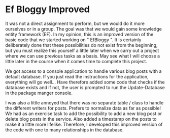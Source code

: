 # Ef Bloggy Improved

It was not a direct assignment to perform, but we would do it more ourselves or in a group. The goal was that we would gain some knowledge entity framework (EF). In my opinion, this is an improved version of the basic code that we started working on " EfBloggy ". It is certainly deliberately done that these possibilities do not exist from the beginning, but you must realize this yourself a little later when we carry out a project where we can use previous tasks as a basis. May see what I will choose a little later in the course when it comes time to complete this project.

We got access to a console application to handle various blog posts with a default database. If you just read the instructions for the application, everything will go well… Have therefore added some code that checks if the database exists and if not, the user is prompted to run the Update-Database in the package manger console.

I was also a little annoyed that there was no separate table / class to handle the different writers for posts. Prefers to normalize data as far as possible! We had as an exercise task to add the possibility to add a new blog post or delete blog posts in the service. Also added a timestamp on the posts to make it a little more lifelike. Therefore, I developed this improved version of the code with one to many relationships in the database.
